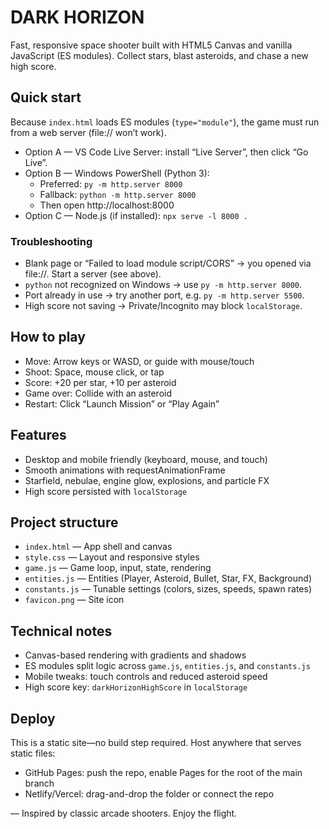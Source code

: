 # DARK HORIZON

Fast, responsive space shooter built with HTML5 Canvas and vanilla JavaScript (ES modules). Collect stars, blast asteroids, and chase a new high score.

## Quick start

Because `index.html` loads ES modules (`type="module"`), the game must run from a web server (file:// won’t work).

- Option A — VS Code Live Server: install “Live Server”, then click “Go Live”.
- Option B — Windows PowerShell (Python 3):
  - Preferred: `py -m http.server 8000`
  - Fallback: `python -m http.server 8000`
  - Then open http://localhost:8000
- Option C — Node.js (if installed): `npx serve -l 8000 .`

### Troubleshooting

- Blank page or “Failed to load module script/CORS” → you opened via file://. Start a server (see above).
- `python` not recognized on Windows → use `py -m http.server 8000`.
- Port already in use → try another port, e.g. `py -m http.server 5500`.
- High score not saving → Private/Incognito may block `localStorage`.

## How to play

- Move: Arrow keys or WASD, or guide with mouse/touch
- Shoot: Space, mouse click, or tap
- Score: +20 per star, +10 per asteroid
- Game over: Collide with an asteroid
- Restart: Click “Launch Mission” or “Play Again”

## Features

- Desktop and mobile friendly (keyboard, mouse, and touch)
- Smooth animations with requestAnimationFrame
- Starfield, nebulae, engine glow, explosions, and particle FX
- High score persisted with `localStorage`

## Project structure

- `index.html` — App shell and canvas
- `style.css` — Layout and responsive styles
- `game.js` — Game loop, input, state, rendering
- `entities.js` — Entities (Player, Asteroid, Bullet, Star, FX, Background)
- `constants.js` — Tunable settings (colors, sizes, speeds, spawn rates)
- `favicon.png` — Site icon

## Technical notes

- Canvas-based rendering with gradients and shadows
- ES modules split logic across `game.js`, `entities.js`, and `constants.js`
- Mobile tweaks: touch controls and reduced asteroid speed
- High score key: `darkHorizonHighScore` in `localStorage`

## Deploy

This is a static site—no build step required. Host anywhere that serves static files:

- GitHub Pages: push the repo, enable Pages for the root of the main branch
- Netlify/Vercel: drag-and-drop the folder or connect the repo

— Inspired by classic arcade shooters. Enjoy the flight.
